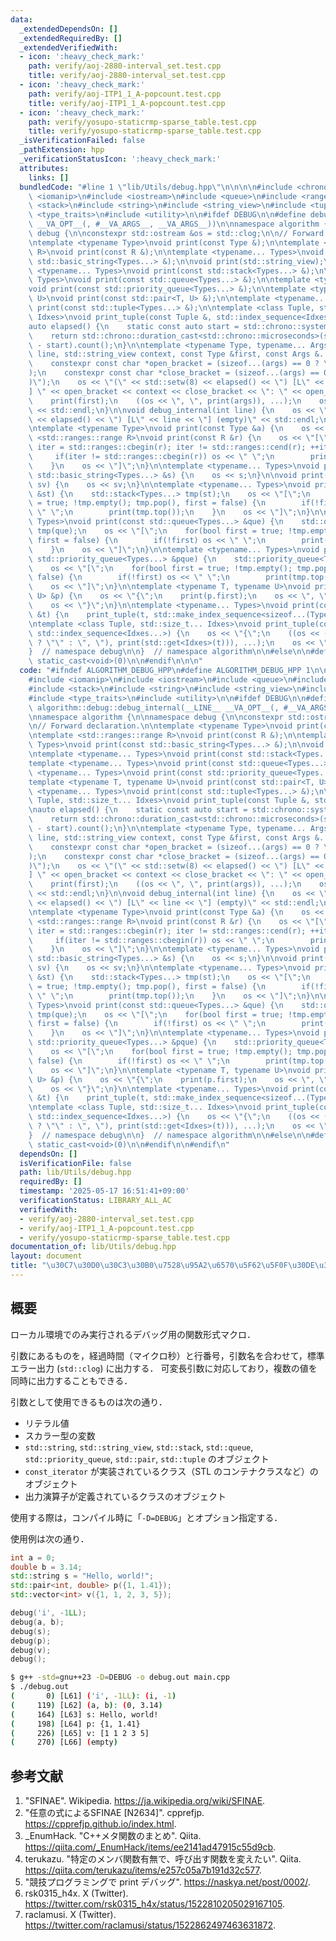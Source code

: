 ```yaml
---
data:
  _extendedDependsOn: []
  _extendedRequiredBy: []
  _extendedVerifiedWith:
  - icon: ':heavy_check_mark:'
    path: verify/aoj-2880-interval_set.test.cpp
    title: verify/aoj-2880-interval_set.test.cpp
  - icon: ':heavy_check_mark:'
    path: verify/aoj-ITP1_1_A-popcount.test.cpp
    title: verify/aoj-ITP1_1_A-popcount.test.cpp
  - icon: ':heavy_check_mark:'
    path: verify/yosupo-staticrmp-sparse_table.test.cpp
    title: verify/yosupo-staticrmp-sparse_table.test.cpp
  _isVerificationFailed: false
  _pathExtension: hpp
  _verificationStatusIcon: ':heavy_check_mark:'
  attributes:
    links: []
  bundledCode: "#line 1 \"lib/Utils/debug.hpp\"\n\n\n\n#include <chrono>\n#include\
    \ <iomanip>\n#include <iostream>\n#include <queue>\n#include <ranges>\n#include\
    \ <stack>\n#include <string>\n#include <string_view>\n#include <tuple>\n#include\
    \ <type_traits>\n#include <utility>\n\n#ifdef DEBUG\n\n#define debug(...) algorithm::debug::debug_internal(__LINE__\
    \ __VA_OPT__(, #__VA_ARGS__, __VA_ARGS__))\n\nnamespace algorithm {\n\nnamespace\
    \ debug {\n\nconstexpr std::ostream &os = std::clog;\n\n// Forward declaration.\n\
    \ntemplate <typename Type>\nvoid print(const Type &);\n\ntemplate <std::ranges::range\
    \ R>\nvoid print(const R &);\n\ntemplate <typename... Types>\nvoid print(const\
    \ std::basic_string<Types...> &);\n\nvoid print(std::string_view);\n\ntemplate\
    \ <typename... Types>\nvoid print(const std::stack<Types...> &);\n\ntemplate <typename...\
    \ Types>\nvoid print(const std::queue<Types...> &);\n\ntemplate <typename... Types>\n\
    void print(const std::priority_queue<Types...> &);\n\ntemplate <typename T, typename\
    \ U>\nvoid print(const std::pair<T, U> &);\n\ntemplate <typename... Types>\nvoid\
    \ print(const std::tuple<Types...> &);\n\ntemplate <class Tuple, std::size_t...\
    \ Idxes>\nvoid print_tuple(const Tuple &, std::index_sequence<Idxes...>);\n\n\
    auto elapsed() {\n    static const auto start = std::chrono::system_clock::now();\n\
    \    return std::chrono::duration_cast<std::chrono::microseconds>(std::chrono::system_clock::now()\
    \ - start).count();\n}\n\ntemplate <typename Type, typename... Args>\nvoid debug_internal(int\
    \ line, std::string_view context, const Type &first, const Args &...args) {\n\
    \    constexpr const char *open_bracket = (sizeof...(args) == 0 ? \"\" : \"(\"\
    );\n    constexpr const char *close_bracket = (sizeof...(args) == 0 ? \"\" : \"\
    )\");\n    os << \"(\" << std::setw(8) << elapsed() << \") [L\" << line << \"\
    ] \" << open_bracket << context << close_bracket << \": \" << open_bracket;\n\
    \    print(first);\n    ((os << \", \", print(args)), ...);\n    os << close_bracket\
    \ << std::endl;\n}\n\nvoid debug_internal(int line) {\n    os << \"(\" << std::setw(8)\
    \ << elapsed() << \") [L\" << line << \"] (empty)\" << std::endl;\n}\n\n// Implementation.\n\
    \ntemplate <typename Type>\nvoid print(const Type &a) {\n    os << a;\n}\n\ntemplate\
    \ <std::ranges::range R>\nvoid print(const R &r) {\n    os << \"[\";\n    for(auto\
    \ iter = std::ranges::cbegin(r); iter != std::ranges::cend(r); ++iter) {\n   \
    \     if(iter != std::ranges::cbegin(r)) os << \" \";\n        print(*iter);\n\
    \    }\n    os << \"]\";\n}\n\ntemplate <typename... Types>\nvoid print(const\
    \ std::basic_string<Types...> &s) {\n    os << s;\n}\n\nvoid print(std::string_view\
    \ sv) {\n    os << sv;\n}\n\ntemplate <typename... Types>\nvoid print(const std::stack<Types...>\
    \ &st) {\n    std::stack<Types...> tmp(st);\n    os << \"[\";\n    for(bool first\
    \ = true; !tmp.empty(); tmp.pop(), first = false) {\n        if(!first) os <<\
    \ \" \";\n        print(tmp.top());\n    }\n    os << \"]\";\n}\n\ntemplate <typename...\
    \ Types>\nvoid print(const std::queue<Types...> &que) {\n    std::queue<Types...>\
    \ tmp(que);\n    os << \"[\";\n    for(bool first = true; !tmp.empty(); tmp.pop(),\
    \ first = false) {\n        if(!first) os << \" \";\n        print(tmp.front());\n\
    \    }\n    os << \"]\";\n}\n\ntemplate <typename... Types>\nvoid print(const\
    \ std::priority_queue<Types...> &pque) {\n    std::priority_queue<Types...> tmp(pque);\n\
    \    os << \"[\";\n    for(bool first = true; !tmp.empty(); tmp.pop(), first =\
    \ false) {\n        if(!first) os << \" \";\n        print(tmp.top());\n    }\n\
    \    os << \"]\";\n}\n\ntemplate <typename T, typename U>\nvoid print(const std::pair<T,\
    \ U> &p) {\n    os << \"{\";\n    print(p.first);\n    os << \", \";\n    print(p.second);\n\
    \    os << \"}\";\n}\n\ntemplate <typename... Types>\nvoid print(const std::tuple<Types...>\
    \ &t) {\n    print_tuple(t, std::make_index_sequence<sizeof...(Types)>());\n}\n\
    \ntemplate <class Tuple, std::size_t... Idxes>\nvoid print_tuple(const Tuple &t,\
    \ std::index_sequence<Idxes...>) {\n    os << \"{\";\n    ((os << (Idxes == 0\
    \ ? \"\" : \", \"), print(std::get<Idxes>(t))), ...);\n    os << \"}\";\n}\n\n\
    }  // namespace debug\n\n}  // namespace algorithm\n\n#else\n\n#define debug(...)\
    \ static_cast<void>(0)\n\n#endif\n\n\n"
  code: "#ifndef ALGORITHM_DEBUG_HPP\n#define ALGORITHM_DEBUG_HPP 1\n\n#include <chrono>\n\
    #include <iomanip>\n#include <iostream>\n#include <queue>\n#include <ranges>\n\
    #include <stack>\n#include <string>\n#include <string_view>\n#include <tuple>\n\
    #include <type_traits>\n#include <utility>\n\n#ifdef DEBUG\n\n#define debug(...)\
    \ algorithm::debug::debug_internal(__LINE__ __VA_OPT__(, #__VA_ARGS__, __VA_ARGS__))\n\
    \nnamespace algorithm {\n\nnamespace debug {\n\nconstexpr std::ostream &os = std::clog;\n\
    \n// Forward declaration.\n\ntemplate <typename Type>\nvoid print(const Type &);\n\
    \ntemplate <std::ranges::range R>\nvoid print(const R &);\n\ntemplate <typename...\
    \ Types>\nvoid print(const std::basic_string<Types...> &);\n\nvoid print(std::string_view);\n\
    \ntemplate <typename... Types>\nvoid print(const std::stack<Types...> &);\n\n\
    template <typename... Types>\nvoid print(const std::queue<Types...> &);\n\ntemplate\
    \ <typename... Types>\nvoid print(const std::priority_queue<Types...> &);\n\n\
    template <typename T, typename U>\nvoid print(const std::pair<T, U> &);\n\ntemplate\
    \ <typename... Types>\nvoid print(const std::tuple<Types...> &);\n\ntemplate <class\
    \ Tuple, std::size_t... Idxes>\nvoid print_tuple(const Tuple &, std::index_sequence<Idxes...>);\n\
    \nauto elapsed() {\n    static const auto start = std::chrono::system_clock::now();\n\
    \    return std::chrono::duration_cast<std::chrono::microseconds>(std::chrono::system_clock::now()\
    \ - start).count();\n}\n\ntemplate <typename Type, typename... Args>\nvoid debug_internal(int\
    \ line, std::string_view context, const Type &first, const Args &...args) {\n\
    \    constexpr const char *open_bracket = (sizeof...(args) == 0 ? \"\" : \"(\"\
    );\n    constexpr const char *close_bracket = (sizeof...(args) == 0 ? \"\" : \"\
    )\");\n    os << \"(\" << std::setw(8) << elapsed() << \") [L\" << line << \"\
    ] \" << open_bracket << context << close_bracket << \": \" << open_bracket;\n\
    \    print(first);\n    ((os << \", \", print(args)), ...);\n    os << close_bracket\
    \ << std::endl;\n}\n\nvoid debug_internal(int line) {\n    os << \"(\" << std::setw(8)\
    \ << elapsed() << \") [L\" << line << \"] (empty)\" << std::endl;\n}\n\n// Implementation.\n\
    \ntemplate <typename Type>\nvoid print(const Type &a) {\n    os << a;\n}\n\ntemplate\
    \ <std::ranges::range R>\nvoid print(const R &r) {\n    os << \"[\";\n    for(auto\
    \ iter = std::ranges::cbegin(r); iter != std::ranges::cend(r); ++iter) {\n   \
    \     if(iter != std::ranges::cbegin(r)) os << \" \";\n        print(*iter);\n\
    \    }\n    os << \"]\";\n}\n\ntemplate <typename... Types>\nvoid print(const\
    \ std::basic_string<Types...> &s) {\n    os << s;\n}\n\nvoid print(std::string_view\
    \ sv) {\n    os << sv;\n}\n\ntemplate <typename... Types>\nvoid print(const std::stack<Types...>\
    \ &st) {\n    std::stack<Types...> tmp(st);\n    os << \"[\";\n    for(bool first\
    \ = true; !tmp.empty(); tmp.pop(), first = false) {\n        if(!first) os <<\
    \ \" \";\n        print(tmp.top());\n    }\n    os << \"]\";\n}\n\ntemplate <typename...\
    \ Types>\nvoid print(const std::queue<Types...> &que) {\n    std::queue<Types...>\
    \ tmp(que);\n    os << \"[\";\n    for(bool first = true; !tmp.empty(); tmp.pop(),\
    \ first = false) {\n        if(!first) os << \" \";\n        print(tmp.front());\n\
    \    }\n    os << \"]\";\n}\n\ntemplate <typename... Types>\nvoid print(const\
    \ std::priority_queue<Types...> &pque) {\n    std::priority_queue<Types...> tmp(pque);\n\
    \    os << \"[\";\n    for(bool first = true; !tmp.empty(); tmp.pop(), first =\
    \ false) {\n        if(!first) os << \" \";\n        print(tmp.top());\n    }\n\
    \    os << \"]\";\n}\n\ntemplate <typename T, typename U>\nvoid print(const std::pair<T,\
    \ U> &p) {\n    os << \"{\";\n    print(p.first);\n    os << \", \";\n    print(p.second);\n\
    \    os << \"}\";\n}\n\ntemplate <typename... Types>\nvoid print(const std::tuple<Types...>\
    \ &t) {\n    print_tuple(t, std::make_index_sequence<sizeof...(Types)>());\n}\n\
    \ntemplate <class Tuple, std::size_t... Idxes>\nvoid print_tuple(const Tuple &t,\
    \ std::index_sequence<Idxes...>) {\n    os << \"{\";\n    ((os << (Idxes == 0\
    \ ? \"\" : \", \"), print(std::get<Idxes>(t))), ...);\n    os << \"}\";\n}\n\n\
    }  // namespace debug\n\n}  // namespace algorithm\n\n#else\n\n#define debug(...)\
    \ static_cast<void>(0)\n\n#endif\n\n#endif\n"
  dependsOn: []
  isVerificationFile: false
  path: lib/Utils/debug.hpp
  requiredBy: []
  timestamp: '2025-05-17 16:51:41+09:00'
  verificationStatus: LIBRARY_ALL_AC
  verifiedWith:
  - verify/aoj-2880-interval_set.test.cpp
  - verify/aoj-ITP1_1_A-popcount.test.cpp
  - verify/yosupo-staticrmp-sparse_table.test.cpp
documentation_of: lib/Utils/debug.hpp
layout: document
title: "\u30C7\u30D0\u30C3\u30B0\u7528\u95A2\u6570\u5F62\u5F0F\u30DE\u30AF\u30ED"
---
```



## 概要

ローカル環境でのみ実行されるデバッグ用の関数形式マクロ．

引数にあるものを，経過時間（マイクロ秒）と行番号，引数名を合わせて，標準エラー出力 (`std::clog`) に出力する．
可変長引数に対応しており，複数の値を同時に出力することもできる．

引数として使用できるものは次の通り．

- リテラル値
- スカラー型の変数
- `std::string`, `std::string_view`, `std::stack`, `std::queue`, `std::priority_queue`, `std::pair`, `std::tuple` のオブジェクト
- `const_iterator` が実装されているクラス（STL のコンテナクラスなど）のオブジェクト
- 出力演算子が定義されているクラスのオブジェクト

使用する際は，コンパイル時に「`-D=DEBUG`」とオプション指定する．

使用例は次の通り．

```cpp
int a = 0;
double b = 3.14;
std::string s = "Hello, world!";
std::pair<int, double> p({1, 1.41});
std::vector<int> v({1, 1, 2, 3, 5});

debug('i', -1LL);
debug(a, b);
debug(s);
debug(p);
debug(v);
debug();
```

```bash
$ g++ -std=gnu++23 -D=DEBUG -o debug.out main.cpp
$ ./debug.out
(       0) [L61] ('i', -1LL): (i, -1)
(     119) [L62] (a, b): (0, 3.14)
(     164) [L63] s: Hello, world!
(     198) [L64] p: {1, 1.41}
(     226) [L65] v: [1 1 2 3 5]
(     270) [L66] (empty)
```


## 参考文献

1. "SFINAE". Wikipedia. <https://ja.wikipedia.org/wiki/SFINAE>.
1. "任意の式によるSFINAE [N2634]". cpprefjp. <https://cpprefjp.github.io/index.html>.
1. _EnumHack. "C++メタ関数のまとめ". Qiita. <https://qiita.com/_EnumHack/items/ee2141ad47915c55d9cb>.
1. terukazu. "特定のメンバ関数有無で、呼び出す関数を変えたい". Qiita. <https://qiita.com/terukazu/items/e257c05a7b191d32c577>.
1. "競技プログラミングで print デバッグ". <https://naskya.net/post/0002/>.
1. rsk0315_h4x. X (Twitter). <https://twitter.com/rsk0315_h4x/status/1522810205029167105>.
1. raclamusi. X (Twitter). <https://twitter.com/raclamusi/status/1522862497463631872>.
